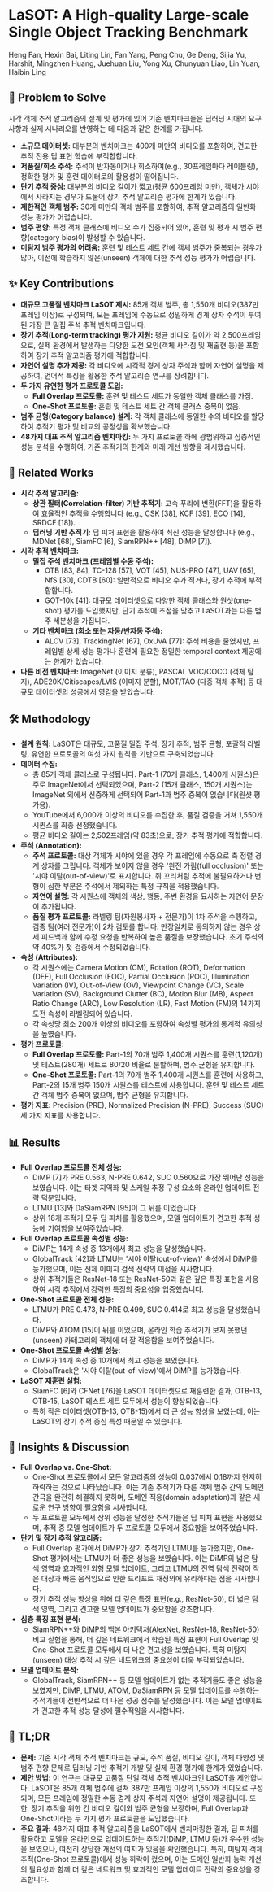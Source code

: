 # LaSOT: A High-quality Large-scale Single Object Tracking Benchmark

Heng Fan, Hexin Bai, Liting Lin, Fan Yang, Peng Chu, Ge Deng, Sijia Yu, Harshit, Mingzhen Huang, Juehuan Liu, Yong Xu, Chunyuan Liao, Lin Yuan, Haibin Ling

## 🧩 Problem to Solve

시각 객체 추적 알고리즘의 설계 및 평가에 있어 기존 벤치마크들은 딥러닝 시대의 요구사항과 실제 시나리오를 반영하는 데 다음과 같은 한계를 가집니다.

- **소규모 데이터셋:** 대부분의 벤치마크는 400개 미만의 비디오를 포함하여, 견고한 추적 전용 딥 표현 학습에 부적합합니다.
- **저품질/희소 주석:** 주석이 반자동이거나 희소하여(e.g., 30프레임마다 레이블링), 정확한 평가 및 훈련 데이터로의 활용성이 떨어집니다.
- **단기 추적 중심:** 대부분의 비디오 길이가 짧고(평균 600프레임 미만), 객체가 시야에서 사라지는 경우가 드물어 장기 추적 알고리즘 평가에 한계가 있습니다.
- **제한적인 객체 범주:** 30개 미만의 객체 범주를 포함하여, 추적 알고리즘의 일반화 성능 평가가 어렵습니다.
- **범주 편향:** 특정 객체 클래스에 비디오 수가 집중되어 있어, 훈련 및 평가 시 범주 편향(category bias)이 발생할 수 있습니다.
- **미탐지 범주 평가의 어려움:** 훈련 및 테스트 세트 간에 객체 범주가 중복되는 경우가 많아, 이전에 학습하지 않은(unseen) 객체에 대한 추적 성능 평가가 어렵습니다.

## ✨ Key Contributions

- **대규모 고품질 벤치마크 LaSOT 제시:** 85개 객체 범주, 총 1,550개 비디오(387만 프레임 이상)로 구성되며, 모든 프레임에 수동으로 정밀하게 경계 상자 주석이 부여된 가장 큰 밀집 주석 추적 벤치마크입니다.
- **장기 추적(Long-term tracking) 평가 지원:** 평균 비디오 길이가 약 2,500프레임으로, 실제 환경에서 발생하는 다양한 도전 요인(객체 사라짐 및 재출현 등)을 포함하여 장기 추적 알고리즘 평가에 적합합니다.
- **자연어 설명 추가 제공:** 각 비디오에 시각적 경계 상자 주석과 함께 자연어 설명을 제공하여, 언어적 특징을 활용한 추적 알고리즘 연구를 장려합니다.
- **두 가지 유연한 평가 프로토콜 도입:**
  - **Full Overlap 프로토콜:** 훈련 및 테스트 세트가 동일한 객체 클래스를 가짐.
  - **One-Shot 프로토콜:** 훈련 및 테스트 세트 간 객체 클래스 중복이 없음.
- **범주 균형(Category balance) 설계:** 각 객체 클래스에 동일한 수의 비디오를 할당하여 추적기 평가 및 비교의 공정성을 확보했습니다.
- **48가지 대표 추적 알고리즘 벤치마킹:** 두 가지 프로토콜 하에 광범위하고 심층적인 성능 분석을 수행하여, 기존 추적기의 한계와 미래 개선 방향을 제시했습니다.

## 📎 Related Works

- **시각 추적 알고리즘:**
  - **상관 필터(Correlation-filter) 기반 추적기:** 고속 푸리에 변환(FFT)을 활용하여 효율적인 추적을 수행합니다 (e.g., CSK [38], KCF [39], ECO [14], SRDCF [18]).
  - **딥러닝 기반 추적기:** 딥 피처 표현을 활용하여 최신 성능을 달성합니다 (e.g., MDNet [68], SiamFC [6], SiamRPN++ [48], DiMP [7]).
- **시각 추적 벤치마크:**
  - **밀집 주석 벤치마크 (프레임별 수동 주석):**
    - OTB [83, 84], TC-128 [57], VOT [45], NUS-PRO [47], UAV [65], NfS [30], CDTB [60]: 일반적으로 비디오 수가 적거나, 장기 추적에 부적합합니다.
    - GOT-10k [41]: 대규모 데이터셋으로 다양한 객체 클래스와 원샷(one-shot) 평가를 도입했지만, 단기 추적에 초점을 맞추고 LaSOT과는 다른 범주 세분성을 가집니다.
  - **기타 벤치마크 (희소 또는 자동/반자동 주석):**
    - ALOV [73], TrackingNet [67], OxUvA [77]: 주석 비용을 줄였지만, 프레임별 상세 성능 평가나 훈련에 필요한 정밀한 temporal context 제공에는 한계가 있습니다.
- **다른 비전 벤치마크:** ImageNet (이미지 분류), PASCAL VOC/COCO (객체 탐지), ADE20K/Citiscapes/LVIS (이미지 분할), MOT/TAO (다중 객체 추적) 등 대규모 데이터셋의 성공에서 영감을 받았습니다.

## 🛠️ Methodology

- **설계 원칙:** LaSOT은 대규모, 고품질 밀집 주석, 장기 추적, 범주 균형, 포괄적 라벨링, 유연한 프로토콜의 여섯 가지 원칙을 기반으로 구축되었습니다.
- **데이터 수집:**
  - 총 85개 객체 클래스로 구성됩니다. Part-1 (70개 클래스, 1,400개 시퀀스)은 주로 ImageNet에서 선택되었으며, Part-2 (15개 클래스, 150개 시퀀스)는 ImageNet 외에서 신중하게 선택되어 Part-1과 범주 중복이 없습니다(원샷 평가용).
  - YouTube에서 6,000개 이상의 비디오를 수집한 후, 품질 검증을 거쳐 1,550개 시퀀스를 최종 선정했습니다.
  - 평균 비디오 길이는 2,502프레임(약 83초)으로, 장기 추적 평가에 적합합니다.
- **주석 (Annotation):**
  - **주석 프로토콜:** 대상 객체가 시야에 있을 경우 각 프레임에 수동으로 축 정렬 경계 상자를 그립니다. 객체가 보이지 않을 경우 '완전 가림(full occlusion)' 또는 '시야 이탈(out-of-view)'로 표시합니다. 쥐 꼬리처럼 추적에 불필요하거나 변형이 심한 부분은 주석에서 제외하는 특정 규칙을 적용했습니다.
  - **자연어 설명:** 각 시퀀스에 객체의 색상, 행동, 주변 환경을 묘사하는 자연어 문장이 추가됩니다.
  - **품질 평가 프로토콜:** 라벨링 팀(자원봉사자 + 전문가)이 1차 주석을 수행하고, 검증 팀(여러 전문가)이 2차 검토를 합니다. 만장일치로 동의하지 않는 경우 상세 피드백과 함께 수정 요청을 반복하여 높은 품질을 보장했습니다. 초기 주석의 약 40%가 첫 검증에서 수정되었습니다.
- **속성 (Attributes):**
  - 각 시퀀스에는 Camera Motion (CM), Rotation (ROT), Deformation (DEF), Full Occlusion (FOC), Partial Occlusion (POC), Illumination Variation (IV), Out-of-View (OV), Viewpoint Change (VC), Scale Variation (SV), Background Clutter (BC), Motion Blur (MB), Aspect Ratio Change (ARC), Low Resolution (LR), Fast Motion (FM)의 14가지 도전 속성이 라벨링되어 있습니다.
  - 각 속성당 최소 200개 이상의 비디오를 포함하여 속성별 평가의 통계적 유의성을 높였습니다.
- **평가 프로토콜:**
  - **Full Overlap 프로토콜:** Part-1의 70개 범주 1,400개 시퀀스를 훈련(1,120개) 및 테스트(280개) 세트로 80/20 비율로 분할하며, 범주 균형을 유지합니다.
  - **One-Shot 프로토콜:** Part-1의 70개 범주 1,400개 시퀀스를 훈련에 사용하고, Part-2의 15개 범주 150개 시퀀스를 테스트에 사용합니다. 훈련 및 테스트 세트 간 객체 범주 중복이 없으며, 범주 균형을 유지합니다.
- **평가 지표:** Precision (PRE), Normalized Precision (N-PRE), Success (SUC) 세 가지 지표를 사용합니다.

## 📊 Results

- **Full Overlap 프로토콜 전체 성능:**
  - DiMP [7]가 PRE 0.563, N-PRE 0.642, SUC 0.560으로 가장 뛰어난 성능을 보였습니다. 이는 타겟 지역화 및 스케일 추정 구성 요소와 온라인 업데이트 전략 덕분입니다.
  - LTMU [13]와 DaSiamRPN [95]이 그 뒤를 이었습니다.
  - 상위 18개 추적기 모두 딥 피처를 활용했으며, 모델 업데이트가 견고한 추적 성능에 기여함을 보여주었습니다.
- **Full Overlap 프로토콜 속성별 성능:**
  - DiMP는 14개 속성 중 13개에서 최고 성능을 달성했습니다.
  - GlobalTrack [42]과 LTMU는 '시야 이탈(out-of-view)' 속성에서 DiMP를 능가했으며, 이는 전체 이미지 검색 전략의 이점을 시사합니다.
  - 상위 추적기들은 ResNet-18 또는 ResNet-50과 같은 깊은 특징 표현을 사용하여 시각 추적에서 강력한 특징의 중요성을 입증했습니다.
- **One-Shot 프로토콜 전체 성능:**
  - LTMU가 PRE 0.473, N-PRE 0.499, SUC 0.414로 최고 성능을 달성했습니다.
  - DiMP와 ATOM [15]이 뒤를 이었으며, 온라인 학습 추적기가 보지 못했던(unseen) 카테고리의 객체에 더 잘 적응함을 보여주었습니다.
- **One-Shot 프로토콜 속성별 성능:**
  - DiMP가 14개 속성 중 10개에서 최고 성능을 보였습니다.
  - GlobalTrack은 '시야 이탈(out-of-view)'에서 DiMP를 능가했습니다.
- **LaSOT 재훈련 실험:**
  - SiamFC [6]와 CFNet [76]을 LaSOT 데이터셋으로 재훈련한 결과, OTB-13, OTB-15, LaSOT 테스트 세트 모두에서 성능이 향상되었습니다.
  - 특히 작은 데이터셋(OTB-13, OTB-15)에서 더 큰 성능 향상을 보였는데, 이는 LaSOT의 장기 추적 중심 특성 때문일 수 있습니다.

## 🧠 Insights & Discussion

- **Full Overlap vs. One-Shot:**
  - One-Shot 프로토콜에서 모든 알고리즘의 성능이 0.037에서 0.18까지 현저히 하락하는 것으로 나타났습니다. 이는 기존 추적기가 다른 객체 범주 간의 도메인 간극을 완전히 해결하지 못하며, 도메인 적응(domain adaptation)과 같은 새로운 연구 방향이 필요함을 시사합니다.
  - 두 프로토콜 모두에서 상위 성능을 달성한 추적기들은 딥 피처 표현을 사용했으며, 추적 중 모델 업데이트가 두 프로토콜 모두에서 중요함을 보여주었습니다.
- **단기 및 장기 추적 알고리즘:**
  - Full Overlap 평가에서 DiMP가 장기 추적기인 LTMU를 능가했지만, One-Shot 평가에서는 LTMU가 더 좋은 성능을 보였습니다. 이는 DiMP의 넓은 탐색 영역과 효과적인 외형 모델 업데이트, 그리고 LTMU의 전역 탐색 전략이 작은 대상과 빠른 움직임으로 인한 드리프트 재정의에 유리하다는 점을 시사합니다.
  - 장기 추적 성능 향상을 위해 더 깊은 특징 표현(e.g., ResNet-50), 더 넓은 탐색 영역, 그리고 견고한 모델 업데이트가 중요함을 강조합니다.
- **심층 특징 표현 분석:**
  - SiamRPN++와 DiMP의 백본 아키텍처(AlexNet, ResNet-18, ResNet-50) 비교 실험을 통해, 더 깊은 네트워크에서 학습된 특징 표현이 Full Overlap 및 One-Shot 프로토콜 모두에서 더 나은 견고성을 보였습니다. 특히 미탐지(unseen) 대상 추적 시 깊은 네트워크의 중요성이 더욱 부각되었습니다.
- **모델 업데이트 분석:**
  - GlobalTrack, SiamRPN++ 등 모델 업데이트가 없는 추적기들도 좋은 성능을 보였지만, DiMP, LTMU, ATOM, DaSiamRPN 등 모델 업데이트를 수행하는 추적기들이 전반적으로 더 나은 성공 점수를 달성했습니다. 이는 모델 업데이트가 견고한 추적 성능 달성에 필수적임을 시사합니다.

## 📌 TL;DR

- **문제:** 기존 시각 객체 추적 벤치마크는 규모, 주석 품질, 비디오 길이, 객체 다양성 및 범주 편향 문제로 딥러닝 기반 추적기 개발 및 실제 환경 평가에 한계가 있었습니다.
- **제안 방법:** 이 연구는 대규모 고품질 단일 객체 추적 벤치마크인 LaSOT을 제안합니다. LaSOT은 85개 객체 범주에 걸쳐 387만 프레임 이상의 1,550개 비디오로 구성되며, 모든 프레임에 정밀한 수동 경계 상자 주석과 자연어 설명이 제공됩니다. 또한, 장기 추적을 위한 긴 비디오 길이와 범주 균형을 보장하며, Full Overlap과 One-Shot이라는 두 가지 평가 프로토콜을 도입했습니다.
- **주요 결과:** 48가지 대표 추적 알고리즘을 LaSOT에서 벤치마킹한 결과, 딥 피처를 활용하고 모델을 온라인으로 업데이트하는 추적기(DiMP, LTMU 등)가 우수한 성능을 보였으나, 여전히 상당한 개선의 여지가 있음을 확인했습니다. 특히, 미탐지 객체 추적(One-Shot 프로토콜)에서 성능 하락이 컸으며, 이는 도메인 일반화 능력 개선의 필요성과 함께 더 깊은 네트워크 및 효과적인 모델 업데이트 전략의 중요성을 강조합니다.
